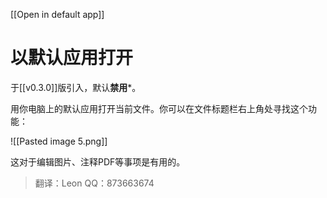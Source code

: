 [[Open in default app]]
# 以默认应用打开

于[[v0.3.0]]版引入，默认**禁用***。

用你电脑上的默认应用打开当前文件。你可以在文件标题栏右上角处寻找这个功能：

![[Pasted image 5.png]]

这对于编辑图片、注释PDF等事项是有用的。


>翻译：Leon QQ：873663674